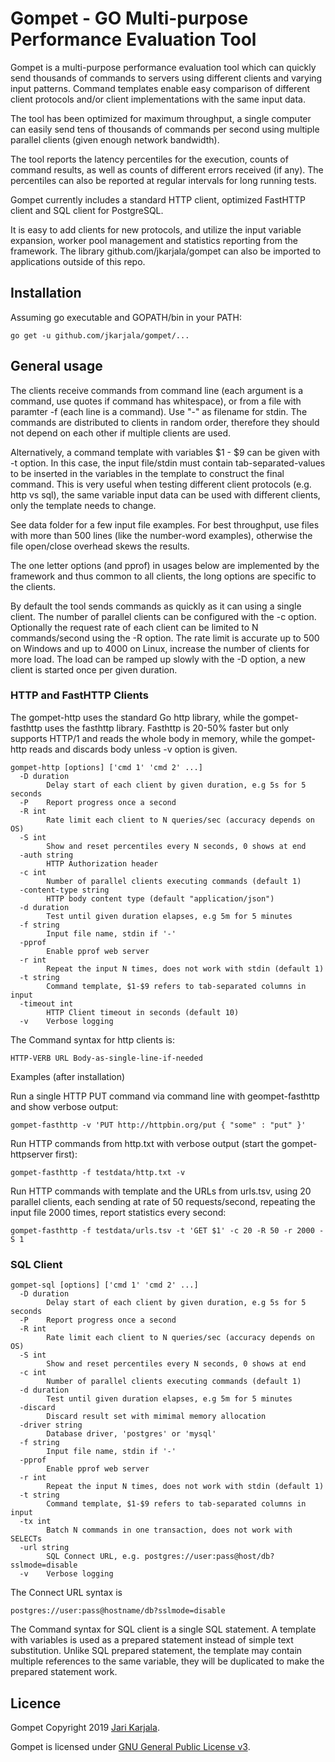 # Gompet - GO Multi-purpose Performance Evaluation Tool

Gompet is a multi-purpose performance evaluation tool which can quickly send 
thousands of commands to servers using different clients and varying input 
patterns. Command templates enable easy comparison of different client 
protocols and/or client implementations with the same input data.

The tool has been optimized for maximum throughput, a single computer can easily 
send tens of thousands of commands per second using multiple parallel clients
(given enough network bandwidth).

The tool reports the latency percentiles for the execution, counts of 
command results, as well as counts of different errors received (if any).
The percentiles can also be reported at regular intervals for long running tests.

Gompet currently includes a standard HTTP client, optimized FastHTTP client and 
SQL client for PostgreSQL.

It is easy to add clients for new protocols, and utilize the input variable expansion, 
worker pool management and statistics reporting from the framework. The library 
github.com/jkarjala/gompet can also be imported to applications outside of this repo.

## Installation

Assuming go executable and GOPATH/bin in your PATH:

```
go get -u github.com/jkarjala/gompet/...
```

## General usage

The clients receive commands from command line (each argument is a command, use quotes if 
command has whitespace), or from a file with paramter -f (each line is a command). 
Use "-" as filename for stdin. The commands are distributed to clients in random
order, therefore they should not depend on each other if multiple clients are used.

Alternatively, a command template with variables $1 - $9 can be given with -t option. 
In this case, the input file/stdin must contain tab-separated-values to be inserted 
in the variables in the template to construct the final command. This is very useful
when testing different client protocols (e.g. http vs sql), the same variable 
input data can be used with different clients, only the template
needs to change.

See data folder for a few input file examples. For best throughput, use files 
with more than 500 lines (like the number-word examples), otherwise the file 
open/close overhead skews the results.

The one letter options (and pprof) in usages below are implemented by the 
framework and thus common to all clients, the long options are specific 
to the clients.

By default the tool sends commands as quickly as it can using a single client. 
The number of parallel clients can be configured with the -c option. Optionally the 
request rate of each client can be limited to N commands/second using the -R option. 
The rate limit is accurate up to 500 on Windows and up to 4000 on Linux, 
increase the number of clients for more load. The load can be ramped up slowly
with the -D option, a new client is started once per given duration.


### HTTP and FastHTTP Clients

The gompet-http uses the standard Go http library, while the gompet-fasthttp uses the fasthttp 
library. Fasthttp is 20-50% faster but only supports HTTP/1 and reads the whole body in memory,
while the gompet-http reads and discards body unless -v option is given.

```
gompet-http [options] ['cmd 1' 'cmd 2' ...]
  -D duration
        Delay start of each client by given duration, e.g 5s for 5 seconds
  -P    Report progress once a second
  -R int
        Rate limit each client to N queries/sec (accuracy depends on OS)
  -S int
        Show and reset percentiles every N seconds, 0 shows at end
  -auth string
        HTTP Authorization header
  -c int
        Number of parallel clients executing commands (default 1)
  -content-type string
        HTTP body content type (default "application/json")
  -d duration
        Test until given duration elapses, e.g 5m for 5 minutes
  -f string
        Input file name, stdin if '-'
  -pprof
        Enable pprof web server
  -r int
        Repeat the input N times, does not work with stdin (default 1)
  -t string
        Command template, $1-$9 refers to tab-separated columns in input
  -timeout int
        HTTP Client timeout in seconds (default 10)
  -v    Verbose logging

```

The Command syntax for http clients is:

```
HTTP-VERB URL Body-as-single-line-if-needed
```

Examples (after installation)

Run a single HTTP PUT command via command line with geompet-fasthttp and show verbose output:
```
gompet-fasthttp -v 'PUT http://httpbin.org/put { "some" : "put" }'
```

Run HTTP commands from http.txt with verbose output (start the gompet-httpserver first):

```
gompet-fasthttp -f testdata/http.txt -v
```

Run HTTP commands with template and the URLs from urls.tsv, 
using 20 parallel clients, each sending at rate of 50 requests/second,
repeating the input file 2000 times, report statistics every second: 
```
gompet-fasthttp -f testdata/urls.tsv -t 'GET $1' -c 20 -R 50 -r 2000 -S 1
```

### SQL Client

```
gompet-sql [options] ['cmd 1' 'cmd 2' ...]
  -D duration
        Delay start of each client by given duration, e.g 5s for 5 seconds
  -P    Report progress once a second
  -R int
        Rate limit each client to N queries/sec (accuracy depends on OS)
  -S int
        Show and reset percentiles every N seconds, 0 shows at end
  -c int
        Number of parallel clients executing commands (default 1)
  -d duration
        Test until given duration elapses, e.g 5m for 5 minutes
  -discard
        Discard result set with mimimal memory allocation
  -driver string
        Database driver, 'postgres' or 'mysql'
  -f string
        Input file name, stdin if '-'
  -pprof
        Enable pprof web server
  -r int
        Repeat the input N times, does not work with stdin (default 1)
  -t string
        Command template, $1-$9 refers to tab-separated columns in input
  -tx int
        Batch N commands in one transaction, does not work with SELECTs
  -url string
        SQL Connect URL, e.g. postgres://user:pass@host/db?sslmode=disable
  -v    Verbose logging
```

The Connect URL syntax is 

```
postgres://user:pass@hostname/db?sslmode=disable
```

The Command syntax for SQL client is a single SQL statement. A template with
variables is used as a prepared statement instead of simple text substitution.
Unlike SQL prepared statement, the template may contain multiple references 
to the same variable, they will be duplicated to make the prepared statement 
work.

## Licence

Gompet Copyright 2019 [Jari Karjala](https://www.jarikarjala.com/). 

Gompet is licensed under [GNU General Public License v3](LICENSE).
